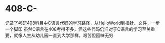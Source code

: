# 408-C-
记录了考研408科目中C语言代码的学习路径，从HelloWorld到指针、文件，一步一个脚印
虽然C语言在408考得不多，但这些代码仍旧对于C语言的学习至关重要，就像人生从幼儿园一直到大学那样，艰苦但回味无穷
